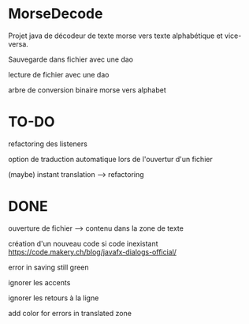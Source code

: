 # MorseDecode

Projet java de décodeur de texte morse vers texte alphabétique et vice-versa.

Sauvegarde dans fichier avec une dao

lecture de fichier avec une dao

arbre de conversion binaire morse vers alphabet

# TO-DO

refactoring des listeners

option de traduction automatique lors de l'ouvertur d'un fichier

(maybe) instant translation --> refactoring

# DONE

ouverture de fichier --> contenu dans la zone de texte

création d'un nouveau code si code inexistant
https://code.makery.ch/blog/javafx-dialogs-official/

error in saving still green

ignorer les accents

ignorer les retours à la ligne

add color for errors in translated zone